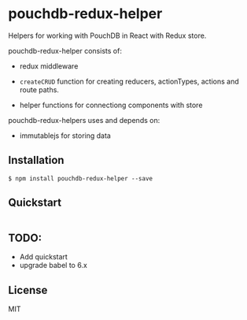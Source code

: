 # pouchdb-redux-helper

Helpers for working with PouchDB in React with Redux store.

pouchdb-redux-helper consists of:

* redux middleware

* `createCRUD` function for creating reducers, actionTypes, actions and route paths.

* helper functions for connectiong components with store

pouchdb-redux-helpers uses and depends on:

* immutablejs for storing data

## Installation

```
$ npm install pouchdb-redux-helper --save
```

## Quickstart

```js
```

## TODO:

* Add quickstart
* upgrade babel to 6.x

## License

MIT
